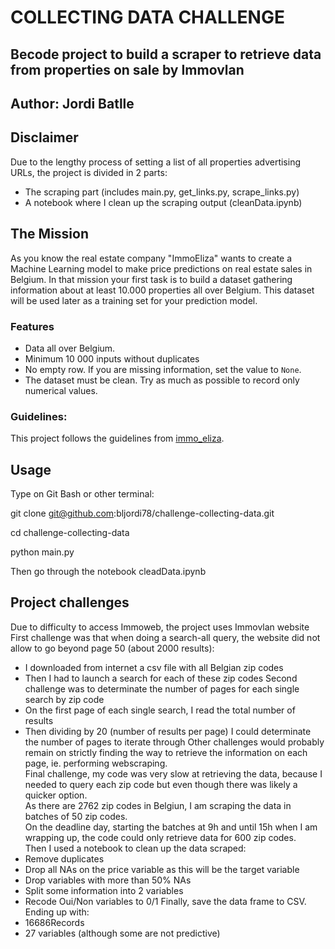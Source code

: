 # COLLECTING DATA CHALLENGE

## Becode project to build a scraper to retrieve data from properties on sale by Immovlan
## Author: Jordi Batlle


## Disclaimer
Due to the lengthy process of setting a list of all properties advertising URLs, the project is divided in 2 parts:
- The scraping part (includes main.py, get_links.py, scrape_links.py)
- A notebook where I clean up the scraping output (cleanData.ipynb)


## The Mission
As you know the real estate company "ImmoEliza" wants to create a Machine Learning model to make price predictions on real estate sales in Belgium.
In that mission your first task is to build a dataset gathering information about at least 10.000 properties all over Belgium. This dataset will be used later as a training set for your prediction model.

### Features
- Data all over Belgium.
- Minimum 10 000 inputs without duplicates
- No empty row. If you are missing information, set the value to `None`.
- The dataset must be clean. Try as much as possible to record only numerical values.

### Guidelines:
This project follows the guidelines from [immo_eliza]( https://github.com/becodeorg/BXL-Bouman-9/blob/main/projects/02-TheHill/immo_eliza/1.immo_eliza_scraping.md).


## Usage
Type on Git Bash or other terminal:

git clone git@github.com:bljordi78/challenge-collecting-data.git

cd challenge-collecting-data

python main.py

Then go through the notebook cleadData.ipynb


## Project challenges
Due to difficulty to access Immoweb, the project uses Immovlan website  
First challenge was that when doing a search-all query, the website did not allow to go beyond page 50 (about 2000 results):  
-	I downloaded from internet a csv file with all Belgian zip codes
-	Then I had to launch a search for each of these zip codes
Second challenge was to determinate the number of pages for each single search by zip code  
-	On the first page of each single search, I read the total number of results
-	Then dividing by 20 (number of results per page) I could determinate the number of pages to iterate through
Other challenges would probably remain on strictly finding the way to retrieve the information on each page, ie. performing webscraping.  
Final challenge, my code was very slow at retrieving the data, because I needed to query each zip code but even though there was likely a quicker option.  
As there are 2762 zip codes in Belgiun, I am scraping the data in batches of 50 zip codes.  
On the deadline day, starting the batches at 9h and until 15h when I am wrapping up, the code could only retrieve data for 600 zip codes.  
Then I used a notebook to clean up the data scraped:  
-	Remove duplicates
-	Drop all NAs on the price variable as this will be the target variable
-	Drop variables with more than 50% NAs
-	Split some information into 2 variables
-	Recode Oui/Non variables to 0/1
Finally, save the data frame to CSV. Ending up with:  
-	16686Records
-	27 variables (although some are not predictive)

